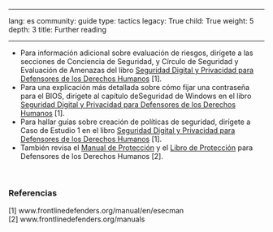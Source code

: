 

---

lang: es
community: guide
type: tactics
legacy: True
child: True
weight: 5
depth: 3
title: Further reading

---

<ul>
	<li>Para información adicional sobre evaluación de riesgos, dirígete a las secciones de Conciencia de Seguridad, y Círculo de Seguridad y Evaluación de Amenazas del libro <a href="http://www.frontlinedefenders.org/manual/en/esecman" title="Digital Security and Privacy for Human Rights Defenders">Seguridad Digital y Privacidad para Defensores de los Derechos Humanos</a> [1].</li>
	<li>Para una explicación más detallada sobre cómo fijar una contraseña para el BIOS, dirígete al capítulo deSeguridad de Windows en el libro <a href="http://www.frontlinedefenders.org/manual/en/esecman" title="Digital Security and Privacy for Human Rights Defenders">Seguridad Digital y Privacidad para Defensores de los Derechos Humanos</a> [1].</li>
	<li>Para hallar guías sobre creación de políticas de seguridad, dirígete a Caso de Estudio 1 en el libro <a href="http://www.frontlinedefenders.org/manual/en/esecman" title="Digital Security and Privacy for Human Rights Defenders">Seguridad Digital y Privacidad para Defensores de los Derechos Humanos</a> [1].</li>
	<li>También revisa el <a href="http://www.frontlinedefenders.org/manuals/protection" title="Protection Manual for Human Rights Defenders">Manual de Protección</a> y el <a href="http://www.frontlinedefenders.org/es/node/15204" title="Protection Handbook for Human Rights Defenders">Libro de Protección</a> para Defensores de los Derechos Humanos [2].</li>
</ul>

<p>&nbsp;</p>

<h3>Referencias</h3>

<p>[1] www.frontlinedefenders.org/manual/en/esecman<br />
[2] www.frontlinedefenders.org/manuals</p>

<p>&nbsp;</p>


